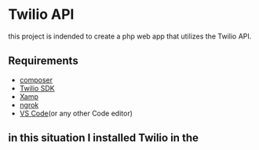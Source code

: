 

# Twilio API
this project is indended to create a php web app that utilizes the Twilio API. 
## Requirements
* [composer](https://getcomposer.org/)
* [Twilio SDK](https://www.twilio.com/docs/libraries/php)
*  [Xamp](https://www.apachefriends.org/index.html)
*  [ngrok](https://dashboard.ngrok.com/user/signup)
*  [VS Code](https://code.visualstudio.com/)(or any other Code editor)
## in this situation I installed Twilio in the
